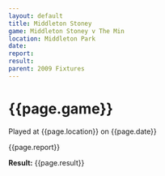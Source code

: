 ```yaml
---
layout: default
title: Middleton Stoney
game: Middleton Stoney v The Min
location: Middleton Park
date: 
report: 
result: 
parent: 2009 Fixtures
---
```


# {{page.game}}

Played at {{page.location}} on {{page.date}}

{{page.report}}

**Result:** {{page.result}}
